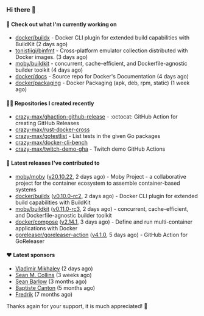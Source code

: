### Hi there 👋

#### 👷 Check out what I'm currently working on

- [docker/buildx](https://github.com/docker/buildx) - Docker CLI plugin for extended build capabilities with BuildKit (2 days ago)
- [tonistiigi/binfmt](https://github.com/tonistiigi/binfmt) - Cross-platform emulator collection distributed with Docker images. (3 days ago)
- [moby/buildkit](https://github.com/moby/buildkit) - concurrent, cache-efficient, and Dockerfile-agnostic builder toolkit (4 days ago)
- [docker/docs](https://github.com/docker/docs) - Source repo for Docker&#39;s Documentation (4 days ago)
- [docker/packaging](https://github.com/docker/packaging) - Docker Packaging (apk, deb, rpm, static) (1 week ago)

#### 👨‍💻 Repositories I created recently

- [crazy-max/ghaction-github-release](https://github.com/crazy-max/ghaction-github-release) - :octocat: GitHub Action for creating GitHub Releases
- [crazy-max/rust-docker-cross](https://github.com/crazy-max/rust-docker-cross)
- [crazy-max/gotestlist](https://github.com/crazy-max/gotestlist) - List tests in the given Go packages
- [crazy-max/docker-cli-bench](https://github.com/crazy-max/docker-cli-bench)
- [crazy-max/twitch-demo-gha](https://github.com/crazy-max/twitch-demo-gha) - Twitch demo GitHub Actions

#### 🚀 Latest releases I've contributed to

- [moby/moby](https://github.com/moby/moby) ([v20.10.22](https://github.com/moby/moby/releases/tag/v20.10.22), 2 days ago) - Moby Project - a collaborative project for the container ecosystem to assemble container-based systems
- [docker/buildx](https://github.com/docker/buildx) ([v0.10.0-rc2](https://github.com/docker/buildx/releases/tag/v0.10.0-rc2), 2 days ago) - Docker CLI plugin for extended build capabilities with BuildKit
- [moby/buildkit](https://github.com/moby/buildkit) ([v0.11.0-rc3](https://github.com/moby/buildkit/releases/tag/v0.11.0-rc3), 2 days ago) - concurrent, cache-efficient, and Dockerfile-agnostic builder toolkit
- [docker/compose](https://github.com/docker/compose) ([v2.14.1](https://github.com/docker/compose/releases/tag/v2.14.1), 3 days ago) - Define and run multi-container applications with Docker
- [goreleaser/goreleaser-action](https://github.com/goreleaser/goreleaser-action) ([v4.1.0](https://github.com/goreleaser/goreleaser-action/releases/tag/v4.1.0), 5 days ago) - GitHub Action for GoReleaser

#### ❤️ Latest sponsors
- [Vladimir Mikhalev](https://github.com/heyValdemar) (2 days ago)
- [Sean M. Collins](https://github.com/sc68cal) (3 weeks ago)
- [Sean Barlow](https://github.com/woolrab6) (3 months ago)
- [Baptiste Canton](https://github.com/batmac) (5 months ago)
- [Fredrik](https://github.com/fredrikscode) (7 months ago)

Thanks again for your support, it is much appreciated! 🙏
